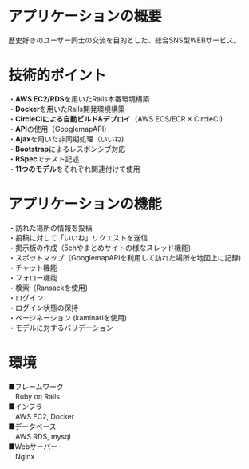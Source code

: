 # アプリケーションの概要
歴史好きのユーザー同士の交流を目的とした、総合SNS型WEBサービス。

# 技術的ポイント
・**AWS EC2/RDS**を用いたRails本番環境構築  
・**Docker**を用いたRails開発環境構築  
・**CircleCIによる自動ビルド&デプロイ**（AWS ECS/ECR × CircleCI)  
・**API**の使用（GooglemapAPI)  
・**Ajax**を用いた非同期処理（いいね)  
・**Bootstrap**によるレスポンシブ対応  
・**RSpec**でテスト記述  
・**11つのモデル**をそれぞれ関連付けて使用  

# アプリケーションの機能
・訪れた場所の情報を投稿  
・投稿に対して「いいね」リクエストを送信  
・掲示板の作成（5chやまとめサイトの様なスレッド機能)  
・スポットマップ（GooglemapAPIを利用して訪れた場所を地図上に記録)  
・チャット機能  
・フォロー機能  
・検索（Ransackを使用)  
・ログイン  
・ログイン状態の保持  
・ページネーション (kaminariを使用)  
・モデルに対するバリデーション  

# 環境
■フレームワーク  
　Ruby on Rails  
■インフラ  
　AWS EC2, Docker  
■データベース  
　AWS RDS, mysql  
■Webサーバー  
　Nginx  
